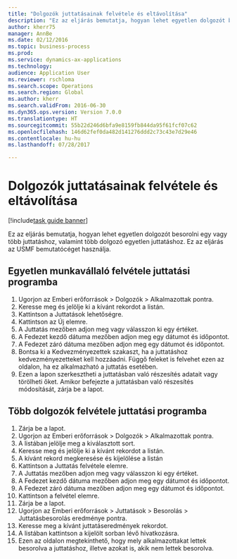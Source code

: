```yaml
--- 
title: "Dolgozók juttatásainak felvétele és eltávolítása"
description: "Ez az eljárás bemutatja, hogyan lehet egyetlen dolgozót besorolni egy vagy több juttatáshoz, valamint több dolgozó egyetlen juttatáshoz."
author: kherr75
manager: AnnBe
ms.date: 02/12/2016
ms.topic: business-process
ms.prod: 
ms.service: dynamics-ax-applications
ms.technology: 
audience: Application User
ms.reviewer: rschloma
ms.search.scope: Operations
ms.search.region: Global
ms.author: kherr
ms.search.validFrom: 2016-06-30
ms.dyn365.ops.version: Version 7.0.0
ms.translationtype: HT
ms.sourcegitcommit: 55b22d246d6bfa9e8159fb844da95f61fcf07c62
ms.openlocfilehash: 146d62fef0da482d141276ddd2c73c43e7d29e46
ms.contentlocale: hu-hu
ms.lasthandoff: 07/28/2017

---
```

# <a name="enroll-and-remove-benefits-from-workers"></a>Dolgozók juttatásainak felvétele és eltávolítása

[!include[task guide banner](../../includes/task-guide-banner.md)]

Ez az eljárás bemutatja, hogyan lehet egyetlen dolgozót besorolni egy vagy több juttatáshoz, valamint több dolgozó egyetlen juttatáshoz. Ez az eljárás az USMF bemutatócéget használja.


## <a name="enroll-a-single-worker-in-benefits"></a>Egyetlen munkavállaló felvétele juttatási programba
1. Ugorjon az Emberi erőforrások > Dolgozók > Alkalmazottak pontra.
2. Keresse meg és jelölje ki a kívánt rekordot a listán.
3. Kattintson a Juttatások lehetőségre.
4. Kattintson az Új elemre.
5. A Juttatás mezőben adjon meg vagy válasszon ki egy értéket.
6. A Fedezet kezdő dátuma mezőben adjon meg egy dátumot és időpontot.
7. A Fedezet záró dátuma mezőben adjon meg egy dátumot és időpontot.
8. Bontsa ki a Kedvezményezettek szakaszt, ha a juttatáshoz kedvezményezetteket kell hozzáadni. Függő feleket is felvehet ezen az oldalon, ha ez alkalmazható a juttatás esetében.
9. Ezen a lapon szerkesztheti a juttatásban való részesítés adatait vagy törölheti őket. Amikor befejezte a juttatásban való részesítés módosítását, zárja be a lapot.

## <a name="enroll-multiple-workers-in-a-benefit"></a>Több dolgozók felvétele juttatási programba
1. Zárja be a lapot.
2. Ugorjon az Emberi erőforrások > Dolgozók > Alkalmazottak pontra.
3. A listában jelölje meg a kiválasztott sort.
4. Keresse meg és jelölje ki a kívánt rekordot a listán.
5. A kívánt rekord megkeresése és kijelölése a listán
6. Kattintson a Juttatás felvétele elemre.
7. A Juttatás mezőben adjon meg vagy válasszon ki egy értéket.
8. A Fedezet kezdő dátuma mezőben adjon meg egy dátumot és időpontot.
9. A Fedezet záró dátuma mezőben adjon meg egy dátumot és időpontot.
10. Kattintson a felvétel elemre.
11. Zárja be a lapot.
12. Ugorjon az Emberi erőforrások > Juttatások > Besorolás > Juttatásbesorolás eredménye pontra.
13. Keresse meg a kívánt juttatáseredmények rekordot.
14. A listában kattintson a kijelölt sorban lévő hivatkozásra.
15. Ezen az oldalon megtekinthető, hogy mely alkalmazottakat lettek besorolva a juttatáshoz, illetve azokat is, akik nem lettek besorolva.


